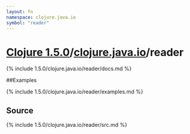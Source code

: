 ```yaml
---
layout: fn
namespace: clojure.java.io
symbol: "reader"
---
```


# [Clojure 1.5.0](../../)/[clojure.java.io](../)/reader

{% include 1.5.0/clojure.java.io/reader/docs.md %}

##Examples

{% include 1.5.0/clojure.java.io/reader/examples.md %}
## Source
{% include 1.5.0/clojure.java.io/reader/src.md %}

